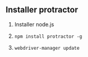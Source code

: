 ## Installer protractor

1. Installer node.js

2. `npm install protractor -g`

3. `webdriver-manager update`